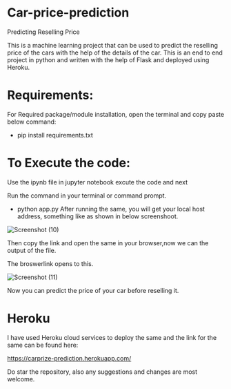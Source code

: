 # Car-price-prediction

Predicting Reselling Price

This is a machine learning project that can be used to predict the reselling price of the cars with the help of the details of the car. This is an end to end project in python and written with the help of Flask and deployed using Heroku.

# Requirements:
For Required package/module installation, open the terminal and copy paste below command:

- pip install requirements.txt

# To Execute the code:

Use the ipynb file in jupyter notebook excute the code and next 

Run the command in your terminal or command prompt.

- python app.py
After running the same, you will get your local host address, something like as shown in below screenshoot.

![Screenshot (10)](https://user-images.githubusercontent.com/45974916/105572064-d6702880-5d7a-11eb-9212-b073334fa7d2.png)

Then copy the link and open the same in your browser,now we can the output of the file.

The broswerlink  opens to this.

![Screenshot (11)](https://user-images.githubusercontent.com/45974916/105572220-cefd4f00-5d7b-11eb-9f2c-19b34192128c.png)

Now you can predict the price of your car before reselling it.


# Heroku

I have used Heroku cloud services to deploy the same and the link for the same can be found here:

https://carprize-prediction.herokuapp.com/


Do star the repository, also any suggestions and changes are most welcome.
